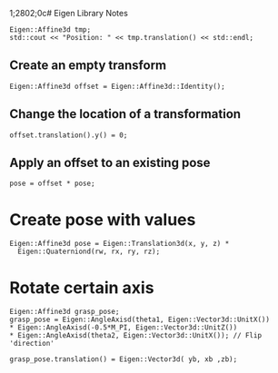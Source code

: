 1;2802;0c# Eigen Library Notes

    Eigen::Affine3d tmp;
	std::cout << "Position: " << tmp.translation() << std::endl;

## Create an empty transform

    Eigen::Affine3d offset = Eigen::Affine3d::Identity();

## Change the location of a transformation

    offset.translation().y() = 0;

## Apply an offset to an existing pose

    pose = offset * pose;

# Create pose with values

    Eigen::Affine3d pose = Eigen::Translation3d(x, y, z) * 
      Eigen::Quaterniond(rw, rx, ry, rz);

# Rotate certain axis

    Eigen::Affine3d grasp_pose;
    grasp_pose = Eigen::AngleAxisd(theta1, Eigen::Vector3d::UnitX())
    * Eigen::AngleAxisd(-0.5*M_PI, Eigen::Vector3d::UnitZ())
    * Eigen::AngleAxisd(theta2, Eigen::Vector3d::UnitX()); // Flip 'direction'

    grasp_pose.translation() = Eigen::Vector3d( yb, xb ,zb);
